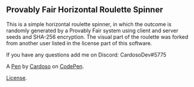 Provably Fair Horizontal Roulette Spinner
-----------------------------------------
This is a simple horizontal roulette spinner, in which the outcome is randomly generated by a Provably Fair system using client and server seeds and SHA-256 encryption.
The visual part of the roulette was forked from another user listed in the license part of this software.

If you have any questions add me on Discord: CardosoDev#5775

A [Pen](https://codepen.io/CardosoDev04/pen/VwEXPKq) by [Cardoso](https://codepen.io/CardosoDev04) on [CodePen](https://codepen.io).

[License](https://codepen.io/license/pen/VwEXPKq).
